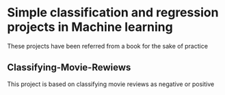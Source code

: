 # Simple classification and regression projects in Machine learning
These projects have been referred from a book for the sake of practice
## Classifying-Movie-Rewiews
This project is based on classifying movie reviews as negative or positive
